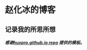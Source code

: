 # 赵化冰的博客
## 记录我的所思所想
##### 感谢[huxpro.github.io repo](https://github.com/Huxpro/huxpro.github.io) 提供的模板。
